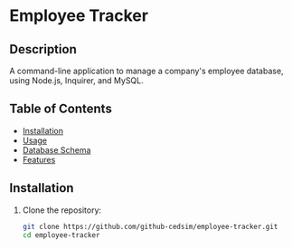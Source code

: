 # Employee Tracker

## Description

A command-line application to manage a company's employee database, using Node.js, Inquirer, and MySQL.

## Table of Contents

- [Installation](#installation)
- [Usage](#usage)
- [Database Schema](#database-schema)
- [Features](#features)


## Installation

1. Clone the repository:
   ```bash
   git clone https://github.com/github-cedsim/employee-tracker.git
   cd employee-tracker

